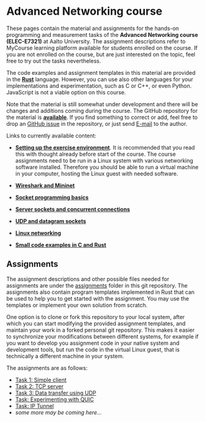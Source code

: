 # Advanced Networking course

These pages contain the material and assignments for the hands-on programming
and measurement tasks of the **Advanced Networking course (ELEC-E7321)** at
Aalto University. The assignment descriptions refer to MyCourse learning
platform available for students enrolled on the course. If you are not enrolled
on the course, but are just interested on the topic, feel free to try out the
tasks nevertheless.

The code examples and assignment templates in
this material are provided in the **[Rust](https://www.rust-lang.org/)** language.
However, you can use also other languages for your implementations and
experimentation, such as C or C++, or even Python. JavaScript is not a viable
option on this course.

Note that the material is still somewhat under development and there will be
changes and additions coming during the course. The GitHub repository for the
material is **[available](https://github.com/PasiSa/AdvancedNetworking)**. If you
find something to correct or add, feel free to drop an [GitHub
issue](https://github.com/PasiSa/AdvancedNetworking/issues/new)
in the repository, or just send [E-mail](mailto:pasi.sarolahti@aalto.fi) to the
author.

Links to currently available content:

- **[Setting up the exercise environment](environment.md)**. It is recommended
  that you read this with thought already before start of the course. The course
  assignments need to be run in a Linux system with various networking software
  installed. Therefore you should be able to run a virtual machine in your
  computer, hosting the Linux guest with needed software.

- **[Wireshark and Mininet](wireshark.md)**

- **[Socket programming basics](socket-basics.md)**

- **[Server sockets and concurrent connections](server-sockets.md)**

- **[UDP and datagram sockets](udp.md)**

- **[Linux networking](linux-tcpip.md)**

- **[Small code examples in C and Rust](examples/index.md)**

## Assignments

The assignment descriptions and other possible files needed for assignments are
under the
[assignments](https://github.com/PasiSa/AdvancedNetworking/tree/main/assignments)
folder in this git repository. The assignments also contain program templates
implemented in Rust that can be used to help you to get started with the
assignment. You may use the templates or implement your own solution from scratch.

One option is to clone or fork this repository to your local system, after which
you can start modifying the provided assignment templates, and maintain your
work in a forked personal git repository. This makes it easier to synchronize
your modifications between different systems, for example if you want to develop
you assignment code in your native system and development tools, but run the
code in the virtual Linux guest, that is technically a different machine in your
system.

The assignments are as follows:

- [Task 1: Simple client](assignments/task-001/task-001.md)
- [Task 2: TCP server](assignments/task-002/task-002.md)
- [Task 3: Data transfer using UDP](assignments/task-003/task-003.md)
- [Task: Experimenting with QUIC](assignments/task-quic.md)
- [Task: IP Tunnel](assignments/task-tun/task-tun.md)
- _some more may be coming here..._
